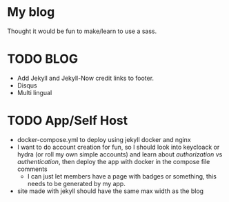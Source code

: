 # My blog
Thought it would be fun to make/learn to use a sass.

# TODO BLOG
* Add Jekyll and Jekyll-Now credit links to footer.
* Disqus
* Multi lingual

# TODO App/Self Host
* docker-compose.yml to deploy using jekyll docker and nginx
* I want to do account creation for fun, so I should look into keycloack or hydra (or roll my own simple accounts) and learn about *authorization* vs *authentication*, then deploy the app with docker in the compose file comments
  * I can just let members have a page with badges or something, this needs to be generated by my app.
* site made with jekyll should have the same max width as the blog